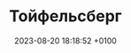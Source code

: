 ---
title: Тойфельсберг
date: 2023-08-20 18:18:52 +0100
draft: false
tags: [Германия, Берлин, Тойфельсберг, парк, граффити, 2023]
---